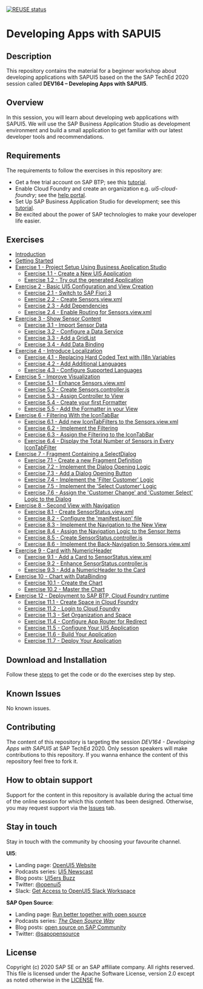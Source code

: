 [![REUSE status](https://api.reuse.software/badge/github.com/SAP-samples/teched2020-DEV164/)](https://api.reuse.software/info/github.com/SAP-samples/teched2020-DEV164/)

# Developing Apps with SAPUI5

## Description

This repository contains the material for a beginner workshop about developing applications with SAPUI5 based on the the SAP TechEd 2020 session called **DEV164 – Developing Apps with SAPUI5**.

## Overview

In this session, you will learn about developing web applications with SAPUI5. We will use the SAP Business Application Studio as development environment and build a small application to get familiar with our latest developer tools and recommendations.

## Requirements

The requirements to follow the exercises in this repository are:
- Get a free trial account on SAP BTP; see this [tutorial](https://developers.sap.com/tutorials/hcp-create-trial-account.html).
- Enable Cloud Foundry and create an organization e.g. *ui5-cloud-foundry*; see the [help portal](https://help.sap.com/viewer/a96b1df8525f41f79484717368e30626/Cloud/en-US/dc18bac42270468d84b6c030a668e003.html).
- Set Up SAP Business Application Studio for development; see this [tutorial](https://developers.sap.com/tutorials/appstudio-onboarding.html).
- Be excited about the power of SAP technologies to make your developer life easier.


## Exercises
- [Introduction](DEV164.pdf)
- [Getting Started](exercises/ex0/)
- [Exercise 1 - Project Setup Using Business Application Studio](exercises/ex1/)
    - [Exercise 1.1 - Create a New UI5 Application](exercises/ex1#exercise-11---create-a-new-ui5-application)
    - [Exercise 1.2 - Try out the generated Application](exercises/ex1#exercise-12---try-out-the-generated-application)
- [Exercise 2 - Basic UI5 Configuration and  View Creation](exercises/ex2/)
    - [Exercise 2.1 - Switch to SAP Fiori 3](exercises/ex2#exercise-21---switch-to-sap-fiori-3)
    - [Exercise 2.2 - Create Sensors.view.xml](exercises/ex2#exercise-22---create-sensorsviewxml)
    - [Exercise 2.3 - Add Dependencies](exercises/ex2#exercise-23---add-dependencies)
    - [Exercise 2.4 - Enable Routing for Sensors.view.xml](exercises/ex2#exercise-24---enable-routing-for-sensorsviewxml)
- [Exercise 3 - Show Sensor Content](exercises/ex3/)
    - [Exercise 3.1 - Import Sensor Data](exercises/ex3#exercise-31---import-sensor-data)
    - [Exercise 3.2 - Configure a Data Service](exercises/ex3#exercise-32---configure-a-data-service)
    - [Exercise 3.3 - Add a GridList](exercises/ex3#exercise-33---add-a-gridlist)
    - [Exercise 3.4 - Add Data Binding](exercises/ex3#exercise-34---add-data-binding)
- [Exercise 4 - Introduce Localization](exercises/ex4/)
    - [Exercise 4.1 - Replacing Hard Coded Text with i18n Variables](exercises/ex4#exercise-41---replacing-hard-coded-text-with-i18n-variables)
    - [Exercise 4.2 - Add Additional Languages](exercises/ex4#exercise-42---add-additional-languages)
    - [Exercise 4.3 - Configure Supported Languages](exercises/ex4#exercise-43---configure-supported-languages)
- [Exercise 5 - Improve Visualization](exercises/ex5/)
    - [Exercise 5.1 - Enhance Sensors.view.xml](exercises/ex5#exercise-51---enhance-sensorsviewxml)
    - [Exercise 5.2 - Create Sensors.controller.js](exercises/ex5#exercise-52---create-sensorscontrollerjs)
    - [Exercise 5.3 - Assign Controller to View](exercises/ex5#exercise-53---assign-controller-to-view)
    - [Exercise 5.4 - Create your first Formatter](exercises/ex5#exercise-54---create-your-first-formatter)
    - [Exercise 5.5 - Add the Formatter in your View](exercises/ex5#exercise-55---add-the-formatter-in-your-view)
- [Exercise 6 - Filtering With the IconTabBar](exercises/ex6/)
    - [Exercise 6.1 - Add new IconTabFilters to the Sensors.view.xml](exercises/ex6#exercise-61---add-new-icontabfilters-to-the-sensorsviewxml)
    - [Exercise 6.2 - Implement the Filtering](exercises/ex6#exercise-62---implement-the-filtering)
    - [Exercise 6.3 - Assign the Filtering to the IconTabBar](exercises/ex6#exercise-63---assign-the-filtering-to-the-icontabbar)
    - [Exercise 6.4 - Display the Total Number of Sensors in Every IconTabFilter](exercises/ex6#exercise-64---display-the-total-number-of-sensors-in-every-icontabfilter)
- [Exercise 7 - Fragment Containing a SelectDialog](exercises/ex7/)
    - [Exercise 7.1 - Create a new Fragment Definition](exercises/ex7#exercise-71---create-a-new-fragment-definition)
    - [Exercise 7.2 - Implement the Dialog Opening Logic](exercises/ex7#exercise-72---implement-the-dialog-opening-logic)
    - [Exercise 7.3 - Add a Dialog Opening Button](exercises/ex7#exercise-73---add-a-dialog-opening-button)
    - [Exercise 7.4 - Implement the 'Filter Customer' Logic](exercises/ex7#exercise-74---implement-the-filter-customer-logic)
    - [Exercise 7.5 - Implement the 'Select Customer' Logic](exercises/ex7#exercise-75---implement-the-select-customer-logic)
    - [Exercise 7.6 - Assign the 'Customer Change' and 'Customer Select' Logic to the Dialog](exercises/ex7#exercise-76---assign-the-customer-change-and-select-logic-to-the-dialog)
- [Exercise 8 - Second View with Navigation](exercises/ex8/)
    - [Exercise 8.1 - Create SensorStatus.view.xml](exercises/ex8#exercise-81---create-sensorstatusviewxml)
    - [Exercise 8.2 - Configure the 'manifest.json' file](exercises/ex8#exercise-82---configure-the-manifestjson-file)
    - [Exercise 8.3 - Implement the Navigation to the New View](exercises/ex8#exercise-83---implement-the-navigation-to-the-new-view)
    - [Exercise 8.4 - Assign the Navigation Logic to the Sensor Items](exercises/ex8#exercise-84---assign-the-navigation-logic-to-the-sensor-items)
    - [Exercise 8.5 - Create SensorStatus.controller.js](exercises/ex8#exercise-85---create-sensorstatuscontrollerjs)
    - [Exercise 8.6 - Implement the Back-Navigation to Sensors.view.xml](exercises/ex8#exercise-86---implement-the-back-navigation-to-sensorsviewxml)
- [Exercise 9 - Card with NumericHeader](exercises/ex9/)
    - [Exercise 9.1 - Add a Card to SensorStatus.view.xml](exercises/ex9#exercise-91---add-a-card-to-sensorstatusviewxml)
    - [Exercise 9.2 - Enhance SensorStatus.controller.js](exercises/ex9#exercise-92---enhance-sensorstatuscontrollerjs)
    - [Exercise 9.3 - Add a NumericHeader to the Card](exercises/ex9#exercise-93---add-a-numericheader-to-the-card)
- [Exercise 10 - Chart with DataBinding](exercises/ex10/)
    - [Exercise 10.1 - Create the Chart](exercises/ex10#exercise-101---create-the-chart)
    - [Exercise 10.2 - Master the Chart](exercises/ex10#exercise-102---master-the-chart)
- [Exercise 12 - Deployment to SAP BTP, Cloud Foundry runtime](exercises/ex11/)
    - [Exercise 11.1 - Create Space in Cloud Foundry](exercises/ex11#exercise-111---create-space-in-cloud-foundry)
    - [Exercise 11.2 - Login to Cloud Foundry](exercises/ex11#exercise-112---login-to-cloud-foundry)
    - [Exercise 11.3 - Set Organization and Space](exercises/ex11#exercise-113---set-organization-and-space)
    - [Exercise 11.4 - Configure App Router for Redirect](exercises/ex11#exercise-114---configure-the-app-router-for-redirect)
    - [Exercise 11.5 - Configure Your UI5 Application](exercises/ex11#exercise-115---configure-your-ui5-application)
    - [Exercise 11.6 - Build Your Application](exercises/ex11#exercise-116---build-your-application)
    - [Exercise 11.7 - Deploy Your Application](exercises/ex11#exercise-117---deploy-your-application)

## Download and Installation
Follow these [steps](https://github.com/SAP-samples/teched2020-DEV164/tree/code) to get the code or do the exercises step by step.

## Known Issues
No known issues.

## Contributing
The content of this repository is targeting the session *DEV164 - Developing Apps with SAPUI5* at SAP TechEd 2020. Only sesson speakers will make contributions to this repository. If you wanna enhance the content of this repository feel free to fork it.

## How to obtain support
Support for the content in this repository is available during the actual time of the online session for which this content has been designed. Otherwise, you may request support via the [Issues](../../issues) tab.

## Stay in touch
Stay in touch with the community by choosing your favourite channel.

**UI5**:
* Landing page: [OpenUI5 Website](https://openui5.org/)
* Podcasts series: [UI5 Newscast](https://podcast.opensap.info/ui5-newscast/)
* Blog posts: [UI5ers Buzz](https://blogs.sap.com/tag/ui5ers-buzz/)
* Twitter: [@openui5](https://twitter.com/openui5)
* Slack: [Get Access to OpenUI5 Slack Workspace](https://ui5-slack-invite.cfapps.eu10.hana.ondemand.com/)

**SAP Open Source**:
* Landing page: [Run better together with open source](https://developers.sap.com/open-source.html)
* Podcasts series: *[The Open Source Way](https://podcast.opensap.info/open-source-way/2020/10/28/corona-warn-app-behind-the-scenes/)*
* Blog posts: [open source on SAP Community](https://blogs.sap.com/tags/b2aac474-1581-4b1b-8932-de5f60b52558/)
* Twitter: [@sapopensource](https://twitter.com/sapopensource)

## License

Copyright (c) 2020 SAP SE or an SAP affiliate company. All rights reserved. This file is licensed under the Apache Software License, version 2.0 except as noted otherwise in the [LICENSE](/LICENSES/Apache-2.0.txt) file.
